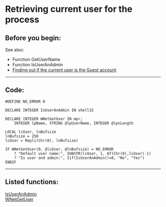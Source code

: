 <link rel="stylesheet" type="text/css" href="../css/win32api.css">  
<link rel="stylesheet" href="https://cdnjs.cloudflare.com/ajax/libs/font-awesome/4.7.0/css/font-awesome.min.css">

# Retrieving current user for the process

## Before you begin:
See also:

* Function GetUserName   
* Function IsUserAnAdmin   
* [Finding out if the current user is the Guest account](sample_566.md)  
  
***  


## Code:
```foxpro  
#DEFINE NO_ERROR 0

DECLARE INTEGER IsUserAnAdmin IN shell32

DECLARE INTEGER WNetGetUser IN mpr;
	INTEGER lpName, STRING @lpUserName, INTEGER @lpnLength

LOCAL lcUser, lnBufsize
lnBufsize = 250
lcUser = Repli(Chr(0), lnBufsize)

IF WNetGetUser(0, @lcUser, @lnBufsize) = NO_ERROR
	? "Default user name:", SUBSTR(lcUser, 1, AT(Chr(0),lcUser)-1)
	? "Is user and admin:", Iif(IsUserAnAdmin()=0, "No", "Yes")
ENDIF  
```  
***  


## Listed functions:
[IsUserAnAdmin](../libraries/shell32/IsUserAnAdmin.md)  
[WNetGetUser](../libraries/mpr/WNetGetUser.md)  

